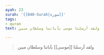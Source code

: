 ```yaml
---
ayah: 23
surah: '[[040-Surah|سورة]]'
tags:
- quran
text: ولقد أرسلنا موسى بآياتنا وسلطان مبين

---
```

> ولقد أرسلنا [[موسى]] بآياتنا وسلطان مبين
